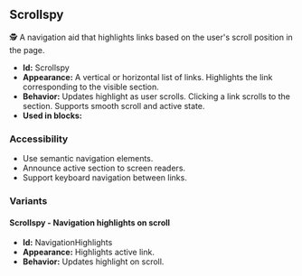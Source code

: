## Scrollspy
🕵️ A navigation aid that highlights links based on the user's scroll position in the page.
- **Id:** Scrollspy
- **Appearance:** A vertical or horizontal list of links. Highlights the link corresponding to the visible section.
- **Behavior:** Updates highlight as user scrolls. Clicking a link scrolls to the section. Supports smooth scroll and active state.
- **Used in blocks:**
### Accessibility
- Use semantic navigation elements.
- Announce active section to screen readers.
- Support keyboard navigation between links.

### Variants
#### Scrollspy - **Navigation highlights on scroll**
- **Id:** NavigationHighlights
- **Appearance:** Highlights active link.
- **Behavior:** Updates highlight on scroll.
